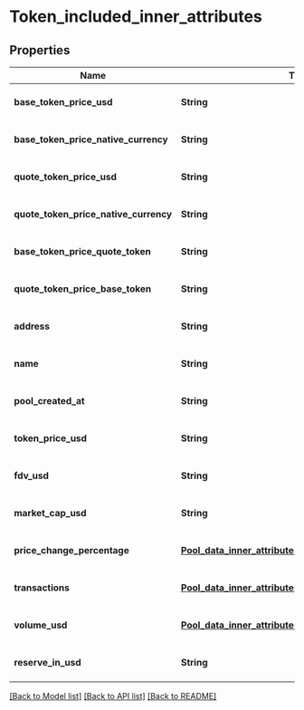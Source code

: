 # Token_included_inner_attributes
## Properties

| Name | Type | Description | Notes |
|------------ | ------------- | ------------- | -------------|
| **base\_token\_price\_usd** | **String** |  | [optional] [default to null] |
| **base\_token\_price\_native\_currency** | **String** |  | [optional] [default to null] |
| **quote\_token\_price\_usd** | **String** |  | [optional] [default to null] |
| **quote\_token\_price\_native\_currency** | **String** |  | [optional] [default to null] |
| **base\_token\_price\_quote\_token** | **String** |  | [optional] [default to null] |
| **quote\_token\_price\_base\_token** | **String** |  | [optional] [default to null] |
| **address** | **String** |  | [optional] [default to null] |
| **name** | **String** |  | [optional] [default to null] |
| **pool\_created\_at** | **String** |  | [optional] [default to null] |
| **token\_price\_usd** | **String** |  | [optional] [default to null] |
| **fdv\_usd** | **String** |  | [optional] [default to null] |
| **market\_cap\_usd** | **String** |  | [optional] [default to null] |
| **price\_change\_percentage** | [**Pool_data_inner_attributes_price_change_percentage**](Pool_data_inner_attributes_price_change_percentage.md) |  | [optional] [default to null] |
| **transactions** | [**Pool_data_inner_attributes_transactions**](Pool_data_inner_attributes_transactions.md) |  | [optional] [default to null] |
| **volume\_usd** | [**Pool_data_inner_attributes_price_change_percentage**](Pool_data_inner_attributes_price_change_percentage.md) |  | [optional] [default to null] |
| **reserve\_in\_usd** | **String** |  | [optional] [default to null] |

[[Back to Model list]](../README.md#documentation-for-models) [[Back to API list]](../README.md#documentation-for-api-endpoints) [[Back to README]](../README.md)

